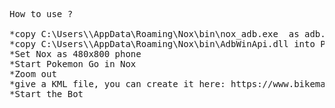 <pre>
How to use ?

*copy C:\Users\<USER>\AppData\Roaming\Nox\bin\nox_adb.exe  as adb.exe into PokeNoxBot directory
*copy C:\Users\<USER>\AppData\Roaming\Nox\bin\AdbWinApi.dll into PokeNoxBox directory
*Set Nox as 480x800 phone
*Start Pokemon Go in Nox
*Zoom out 
*give a KML file, you can create it here: https://www.bikemap.net
*Start the Bot
</pre>

